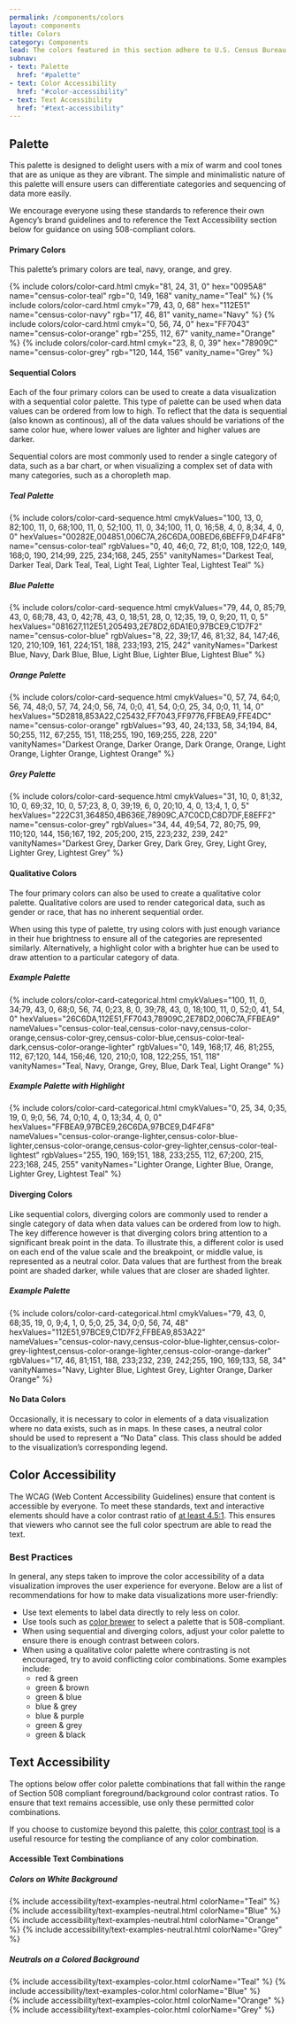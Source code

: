 ```yaml
---
permalink: /components/colors
layout: components
title: Colors
category: Components
lead: The colors featured in this section adhere to U.S. Census Bureau’s brand guidelines and can be easily customized to fit your needs.
subnav:
- text: Palette
  href: "#palette"
- text: Color Accessibility
  href: "#color-accessibility"
- text: Text Accessibility
  href: "#text-accessibility"
---
```


<div id="palette">
  <h2>Palette</h2>
  <p>
    This palette is designed to delight users with a mix of warm and cool tones
    that are as unique as they are vibrant. The simple and minimalistic nature
    of this palette will ensure users can differentiate categories and sequencing
    of data more easily.
  </p>
  <p>
    We encourage everyone using these standards to reference their own Agency’s
    brand guidelines and to reference the Text Accessibility section below for
    guidance on using 508-compliant colors.
  </p>
  <h4>Primary Colors</h4>
  <p>
    This palette’s primary colors are teal, navy, orange, and grey.
  </p>
  <div class="usa-grid-full">
    {% include colors/color-card.html cmyk="81, 24, 31, 0" hex="0095A8" name="census-color-teal" rgb="0, 149, 168" vanity_name="Teal" %}
    {% include colors/color-card.html cmyk="79, 43, 0, 68" hex="112E51" name="census-color-navy" rgb="17, 46, 81" vanity_name="Navy" %}
    {% include colors/color-card.html cmyk="0, 56, 74, 0" hex="FF7043" name="census-color-orange" rgb="255, 112, 67" vanity_name="Orange" %}
    {% include colors/color-card.html cmyk="23, 8, 0, 39" hex="78909C" name="census-color-grey" rgb="120, 144, 156" vanity_name="Grey" %}
  </div>
  <h4>Sequential Colors</h4>
  <p>
    Each of the four primary colors can be used to create a data visualization
    with a sequential color palette. This type of palette can be used when data
    values can be ordered from low to high. To reflect that the data is
    sequential (also known as continous), all of the data values should be
    variations of the same color hue, where lower values are lighter and higher
    values are darker.
  </p>
  <p>
    Sequential colors are most commonly used to render a single category of data,
    such as a bar chart, or when visualizing a complex set of data with many
    categories, such as a choropleth map.
  </p>
  <h5 class="usa-color-heading">Teal Palette</h5>
  <div class="usa-grid-full usa-grid-colors">
    {% include colors/color-card-sequence.html cmykValues="100, 13, 0, 82;100, 11, 0, 68;100, 11, 0, 52;100, 11, 0, 34;100, 11, 0, 16;58, 4, 0, 8;34, 4, 0, 0" hexValues="00282E,004851,006C7A,26C6DA,00BED6,6BEFF9,D4F4F8" name="census-color-teal" rgbValues="0, 40, 46;0, 72, 81;0, 108, 122;0, 149, 168;0, 190, 214;99, 225, 234;168, 245, 255" vanityNames="Darkest Teal, Darker Teal, Dark Teal, Teal, Light Teal, Lighter Teal, Lightest Teal" %}
  </div>
  <h5 class="usa-color-heading">Blue Palette</h5>
  <div class="usa-grid-full usa-grid-colors">
    {% include colors/color-card-sequence.html cmykValues="79, 44, 0, 85;79, 43, 0, 68;78, 43, 0, 42;78, 43, 0, 18;51, 28, 0, 12;35, 19, 0, 9;20, 11, 0, 5" hexValues="081627,112E51,205493,2E78D2,6DA1E0,97BCE9,C1D7F2" name="census-color-blue" rgbValues="8, 22, 39;17, 46, 81;32, 84, 147;46, 120, 210;109, 161, 224;151, 188, 233;193, 215, 242" vanityNames="Darkest Blue, Navy, Dark Blue, Blue, Light Blue, Lighter Blue, Lightest Blue" %}
  </div>
  <h5 class="usa-color-heading">Orange Palette</h5>
  <div class="usa-grid-full usa-grid-colors">
    {% include colors/color-card-sequence.html cmykValues="0, 57, 74, 64;0, 56, 74, 48;0, 57, 74, 24;0, 56, 74, 0;0, 41, 54, 0;0, 25, 34, 0;0, 11, 14, 0" hexValues="5D2818,853A22,C25432,FF7043,FF9776,FFBEA9,FFE4DC" name="census-color-orange" rgbValues="93, 40, 24;133, 58, 34;194, 84, 50;255, 112, 67;255, 151, 118;255, 190, 169;255, 228, 220" vanityNames="Darkest Orange, Darker Orange, Dark Orange, Orange, Light Orange, Lighter Orange, Lightest Orange" %}
  </div>
  <h5 class="usa-color-heading">Grey Palette</h5>
  <div class="usa-grid-full usa-grid-colors">
    {% include colors/color-card-sequence.html cmykValues="31, 10, 0, 81;32, 10, 0, 69;32, 10, 0, 57;23, 8, 0, 39;19, 6, 0, 20;10, 4, 0, 13;4, 1, 0, 5" hexValues="222C31,364850,4B636E,78909C,A7C0CD,C8D7DF,E8EFF2" name="census-color-grey" rgbValues="34, 44, 49;54, 72, 80;75, 99, 110;120, 144, 156;167, 192, 205;200, 215, 223;232, 239, 242" vanityNames="Darkest Grey, Darker Grey, Dark Grey, Grey, Light Grey, Lighter Grey, Lightest Grey" %}
  </div>
  <h4>Qualitative Colors</h4>
  <p>
    The four primary colors can also be used to create a qualitative color
    palette. Qualitative colors are used to render categorical data, such as
    gender or race, that has no inherent sequential order.
  </p>
  <p>
    When using this type of palette, try using colors with just enough variance
    in their hue brightness to ensure all of the categories are represented
    similarly. Alternatively, a highlight color with a brighter hue can be used to
    draw attention to a particular category of data.
  </p>
  <h5 class="usa-color-heading">Example Palette</h5>
  <div class="usa-grid-full usa-grid-colors">
    {% include colors/color-card-categorical.html cmykValues="100, 11, 0, 34;79, 43, 0, 68;0, 56, 74, 0;23, 8, 0, 39;78, 43, 0, 18;100, 11, 0, 52;0, 41, 54, 0" hexValues="26C6DA,112E51,FF7043,78909C,2E78D2,006C7A,FFBEA9" nameValues="census-color-teal,census-color-navy,census-color-orange,census-color-grey,census-color-blue,census-color-teal-dark,census-color-orange-lighter" rgbValues="0, 149, 168;17, 46, 81;255, 112, 67;120, 144, 156;46, 120, 210;0, 108, 122;255, 151, 118" vanityNames="Teal, Navy, Orange, Grey, Blue, Dark Teal, Light Orange" %}
  </div>
  <h5 class="usa-color-heading">Example Palette with Highlight</h5>
  <div class="usa-grid-full usa-grid-colors">
    {% include colors/color-card-categorical.html cmykValues="0, 25, 34, 0;35, 19, 0, 9;0, 56, 74, 0;10, 4, 0, 13;34, 4, 0, 0" hexValues="FFBEA9,97BCE9,26C6DA,97BCE9,D4F4F8" nameValues="census-color-orange-lighter,census-color-blue-lighter,census-color-orange,census-color-grey-lighter,census-color-teal-lightest" rgbValues="255, 190, 169;151, 188, 233;255, 112, 67;200, 215, 223;168, 245, 255" vanityNames="Lighter Orange, Lighter Blue, Orange, Lighter Grey, Lightest Teal" %}
  </div>
  <h4>Diverging Colors</h4>
  <p>
    Like sequential colors, diverging colors are commonly used to render a single
    category of data when data values can be ordered from low to high. The key
    difference however is that diverging colors bring attention to a significant
    break point in the data. To illustrate this, a different color is used on
    each end of the value scale and the breakpoint, or middle value, is
    represented as a neutral color. Data values that are furthest from the break
    point are shaded darker, while values that are closer are shaded lighter.
  </p>
  <h5 class="usa-color-heading">Example Palette</h5>
  <div class="usa-grid-full usa-grid-colors">
    {% include colors/color-card-categorical.html cmykValues="79, 43, 0, 68;35, 19, 0, 9;4, 1, 0, 5;0, 25, 34, 0;0, 56, 74, 48" hexValues="112E51,97BCE9,C1D7F2,FFBEA9,853A22" nameValues="census-color-navy,census-color-blue-lighter,census-color-grey-lightest,census-color-orange-lighter,census-color-orange-darker" rgbValues="17, 46, 81;151, 188, 233;232, 239, 242;255, 190, 169;133, 58, 34" vanityNames="Navy, Lighter Blue, Lightest Grey, Lighter Orange, Darker Orange" %}
  </div>
  <h4>No Data Colors</h4>
  <p>
    Occasionally, it is necessary to color in elements of a data visualization
    where no data exists, such as in maps. In these cases, a neutral color
    should be used to represent a “No Data” class. This class should be added to
    the visualization’s corresponding legend.
  </p>
</div>
<div id="color-accessibility">
  <h2>Color Accessibility</h2>
  <p>
    The WCAG (Web Content Accessibility Guidelines) ensure that content is accessible by everyone. To meet these standards, text and interactive elements should have a color contrast ratio of <a href="http://www.w3.org/TR/UNDERSTANDING-WCAG20/visual-audio-contrast-contrast.html" target="_blank">at least 4.5:1</a>. This ensures that viewers who cannot see the full color spectrum are able to read the text.
  </p>
  <h3>Best Practices</h3>
  <p>
    In general, any steps taken to improve the color accessibility of a data
    visualization improves the user experience for everyone. Below are a list of
    recommendations for how to make data visualizations more user-friendly: 
  </p>
  <ul>
    <li>
      Use text elements to label data directly to rely less on color.
    </li>
    <li>
      Use tools such as <a href="http://colorbrewer2.org/" target="_blank">color
      brewer</a> to select a palette that is 508-compliant.
    </li>
    <li>
      When using sequential and diverging colors, adjust your color palette to
      ensure there is enough contrast between colors.
    </li>
    <li>
      When using a qualitative color palette where contrasting is not encouraged,
      try to avoid conflicting color combinations. Some examples include:
      <ul>
        <li>red & green</li>
        <li>green & brown</li>
        <li>green & blue</li>
        <li>blue & grey</li>
        <li>blue & purple</li>
        <li>green & grey</li>
        <li>green & black</li>
      </ul>
    </li>
  </ul>
</div>
<div id="text-accessibility">
  <h2>Text Accessibility</h2>
  <p>
    The options below offer color palette combinations that fall within the range of Section 508 compliant foreground/background color contrast ratios. To ensure that text remains accessible, use only these permitted color combinations.
  </p>
  <p>
    If you choose to customize beyond this palette, this <a href="http://webaim.org/resources/contrastchecker/" target="_blank"> color contrast tool</a> is a useful resource for testing the compliance of any color combination.
  </p>
  <h4>Accessible Text Combinations</h4>
  <h5>Colors on White Background</h5>
  <div class="usa-grid-full">
    <div class="usa-width-one-half">
      {% include accessibility/text-examples-neutral.html colorName="Teal" %}
      {% include accessibility/text-examples-neutral.html colorName="Blue" %}
    </div>
    <div class="usa-width-one-half">
      {% include accessibility/text-examples-neutral.html colorName="Orange" %}
      {% include accessibility/text-examples-neutral.html colorName="Grey" %}
    </div>
  </div>
  <h5>Neutrals on a Colored Background</h5>
  <div class="usa-grid-full">
   <div class="usa-width-one-half">
     {% include accessibility/text-examples-color.html colorName="Teal" %}
     {% include accessibility/text-examples-color.html colorName="Blue" %}
   </div>
   <div class="usa-width-one-half">
     {% include accessibility/text-examples-color.html colorName="Orange" %}
     {% include accessibility/text-examples-color.html colorName="Grey" %}
   </div>
  </div>
</div>